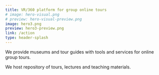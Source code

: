 ```yaml
---
title: VR/360 platform for group online tours
# image: hero-visual.png
# preview: hero-visual-preview.png
image: hero3.png
preview: hero3-preview.png
link: /action
type: header-splash
---
```


We provide museums and tour guides with tools and services for online group tours.

We host repository of tours, lectures and teaching materials.
